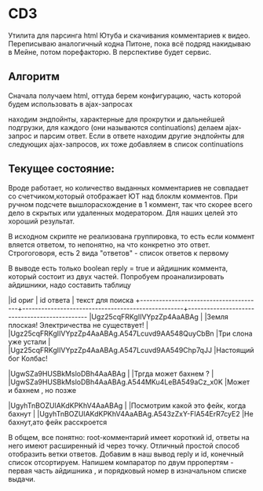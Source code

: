 # CD3
Утилита для парсинга html Ютуба и скачивания комментариев к видео.
Переписываю аналогичный кодна Питоне, пока всё подряд накидываю в Мейне, потом порефакторю. В перспективе будет сервис.

## Алгоритм
Сначала получаем html, оттуда берем конфигурацию, часть которой будем использовать в ajax-запросах

находим эндпойнты, характерные для прокрутки и дальнейшей подгрузки, для каждого (они называются continuations) делаем ajax-запрос и парсим ответ. 
Если в ответе находим другие эндпойнты для следующих ajax-запросов, их тоже добавляем в список continuations

## Текущее состояние:
Вроде работает, но количество выданных комментариев не совпадает со счетчиком,который отображает ЮТ над блоклм комментов. При ручном подсчете вышлорасхождение в 1 коммент, так что скорее всего дело в скрытых или удаленных модератором. Для наших целей это хороший результат.

В исходном скрипте не реализована группировка, то есть если коммент вляется ответом, то непонятно, на что конкретно это ответ. 
Строгоговоря, есть 2 вида "ответов" - список ответов к первому 

В выводе есть только boolean reply = true и айдишник коммента, который состоит из двух частей. 
Попробуем проанализировать айдишники, надо составить таблицу

|id ориг                                | id ответа                                         | текст для поиска
+---------------------------------------+---------------------------------------------------+----------------------------------------------
|Ugz25cqFRKgIIVYpzZp4AaABAg             |                                                   |Земля плоская! Электричества не существует!
|                                       |Ugz25cqFRKgIIVYpzZp4AaABAg.A547Lcuvd9AA548QuyCbBn  |Три слона уже устали
|                                       |Ugz25cqFRKgIIVYpzZp4AaABAg.A547Lcuvd9AA549Chp7qJJ  |Настоящий бог Колбас!

|UgwSZa9HUSBkMsloDBh4AaABAg             |                                                   |Тргда может бахнем ?
|                                       |UgwSZa9HUSBkMsloDBh4AaABAg.A544MKu4LeBA549aCz_x0K  |Может и бахнем , но позже

|UgyhTnBOZUlAKdKPKhV4AaABAg             |                                                   |Посмотрим какой это фейк, когда бахнут
|                                       |UgyhTnBOZUlAKdKPKhV4AaABAg.A543zZxY-FlA54ErR7cyE2  |Не бахнут,ато фейк расскроется

В общем, все понятно: root-комментарий имеет короткий id, ответы на него имеют расширенный id через точку. Отличный простой способ отобразить ветки ответов. Добавим в наш вывод reply и id, конечный список отсортируем. Напишем компаратор по двум прропертям - первая часть айдишника , и порядковый номер в изначальном списке выдачи.
